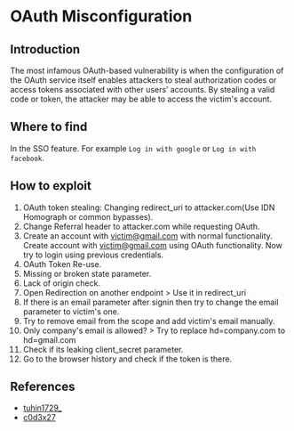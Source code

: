 # OAuth Misconfiguration

## Introduction
The most infamous OAuth-based vulnerability is when the configuration of the OAuth service itself enables attackers to steal authorization codes or access tokens associated with other users’ accounts. By stealing a valid code or token, the attacker may be able to access the victim's account.

## Where to find
In the SSO feature. For example `Log in with google` or `Log in with facebook`.

## How to exploit
1. OAuth token stealing: Changing redirect_uri to attacker.com(Use IDN Homograph or common bypasses).
2. Change Referral header to attacker.com while requesting OAuth.
3. Create an account with victim@gmail.com with normal functionality. Create account with victim@gmail.com using OAuth functionality. Now try to login using previous credentials.
4. OAuth Token Re-use.
5. Missing or broken state parameter.
6. Lack of origin check.
7. Open Redirection on another endpoint > Use it in redirect_uri
8. If there is an email parameter after signin then try to change the email parameter to victim's one.
9. Try to remove email from the scope and add victim's email manually.
10. Only company's email is allowed? > Try to replace hd=company.com to hd=gmail.com
11. Check if its leaking client_secret parameter.
12. Go to the browser history and check if the token is there.

## References
* [tuhin1729_](https://twitter.com/tuhin1729_/status/1417843523177484292)
* [c0d3x27](https://infosecwriteups.com/the-oauth-misconfiguration-15e66dd19a6e)